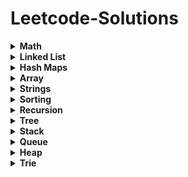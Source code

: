 # Leetcode-Solutions

<details>
	<summary> <strong> Math </strong> </summary>	
	
1. [`2235. Add Two Integers`](./Golang/Leetcode%202235%20Add%20Two%20Integers.go) : Simplest Leetcode Question
2. [`412. Fizz Buzz`](./Golang/Leetcode%20412%20Fizz%20Buzz%20Golang.go)
3. [`2469 Convert the Temperature`](./Golang/Leetcode%202469%20Convert%20the%20Temperature%20Golang%20Solution.go)
4. [`1952. Three Divisors`](./Golang/Leetcode%201952.%20Three%20Divisors.go)
5. [`2455. Average Value of Even Numbers That Are Divisible by Three`](./Golang/Leetcode%202455.%20Average%20Value%20of%20Even%20Numbers%20That%20Are%20Divisible%20by%20Three.go)
6. [`1313. Decompress Run-Length Encoded List`](./Golang/Leetcode%201313.%20Decompress%20Run-Length%20Encoded%20List.go)
7. [`507. Perfect Number`](./Golang/Leetcode%20507.%20Perfect%20Number.go)
8. [`657. Robot Return to Origin`](./Golang/Leetcode%20657.%20Robot%20Return%20to%20Origin.go)
9. [`2833. Furthest Point From Origin`](./Golang/Leetcode%202833.%20Furthest%20Point%20From%20Origin.go) : You can use if else condition if didn't know hashmaps
10. [`2427. Number of Common Factors`](./Golang/Leetcode%202427%20Number%20of%20Common%20Factors.go)
11. [`1979. Find Greatest Common Divisor of Array`](./Golang/Leetcode%201979.%20Find%20Greatest%20Common%20Divisor%20of%20Array.go)
12. [`9. Palindrome Number`](./Golang/Leetcode%209%20Palindrome%20Number.go)
13. [`1281. Subtract the Product and Sum of Digits of an Integer`](./Golang/Leetcode%201281%20Subtract%20the%20Product%20and%20Sum%20of%20Digits%20of%20an%20Integer.go)
14.  [`2413. Smallest Even Multiple`](./Golang/Leetcode%202413%20Smallest%20Even%20Multiple.go)
15.  [`1431. Kids With the Greatest Number of Candies`](./Golang/Leetcode%201431.%20Kids%20With%20the%20Greatest%20Number%20of%20Candies.go)
16.  [`2706. Buy Two Chocolates`](./Golang/Leetcode%202706%20Buy%20Two%20Chocolates.go)
17.  [`268. Missing Number`](./Golang/Leetcode%20268.%20Missing%20Number.go)
18.  [`2894. Divisible and Non-divisible Sums Difference`](./Golang/Leetcode%202894%20Divisible%20and%20Non-divisible%20Sums%20Difference.go)
19.  [`2769. Find the Maximum Achievable Number`](./Golang/Leetcode%202769%20Find%20the%20Maximum%20Achievable%20Number.go)
20.  [`2535. Difference Between Element Sum and Digit Sum of an Array`](./Golang/Leetcode%202535%20Difference%20Between%20Element%20Sum%20and%20Digit%20Sum%20of%20an%20Array.go)
21.  [`2544. Alternating Digit Sum`](./Golang/Leetcode%202544%20Alternating%20Digit%20Sum.go)
22.  [`2154. Keep Multiplying Found Values by Two`](./Golang/Leetcode%202154.%20Keep%20Multiplying%20Found%20Values%20by%20Two.go)
23.  [`1317. Convert Integer to the Sum of Two No-Zero Integers`](./Golang/Leetcode%201317.%20Convert%20Integer%20to%20the%20Sum%20of%20Two%20No-Zero%20Integers.go)
24.  [`1720. Decode XORed Array`](./Golang/Leetcode%201720.%20Decode%20XORed%20Array.go)
25.  [`2574. Left and Right Sum Differences`](./Golang/Leetcode%202574.%20Left%20and%20Right%20Sum%20Differences.go)
26.  [`191. Number of 1 Bits`](./Golang/Leetcode%20191.%20Number%20of%201%20Bits.go)
27.  [`509. Fibonacci Number`](./Golang/Leetcode%20509.%20Fibonacci%20Number.go)
28.  [`70. Climbing Stairs`](./Golang/Leetcode%2070.%20Climbing%20Stairs.go) : Similiar to Fibonacci
29.  [`231. Power of Two`](./Golang/Leetcode%20231.%20Power%20of%20Two.go)
30.  [`35. Search Insert Position`](./Golang/Leetcode%2035%20Search%20Insert%20Position.go) : Binary Search Implementation
31.  [`455. Assign Cookies`](./Golang/Leetcode%20455%20Assign%20Cookies.go)
32.  [`121. Best Time to Buy and Sell Stock`](./Golang/Leetcode%20121.%20Best%20Time%20to%20Buy%20and%20Sell%20Stock.go)
33.  [`1588. Sum of All Odd Length Subarrays`](./Golang/Leetcode%201588%20Sum%20of%20All%20Odd%20Length%20Subarrays.go)
34.  [`645. Set Mismatch`](./Golang/Leetcode%20645%20Set%20Mismatch.go)
35.  [`628. Maximum Product of Three Numbers`](./Golang/Leetcode%20628%20Maximum%20Product%20of%20Three%20Numbers.go)
36.  [`414. Third Maximum Number`](./Golang/Leetcode%20414.%20Third%20Maximum%20Number.go)
37.  [`2119. A Number After a Double Reversal`](./Golang/Leetcode%202119%20A%20Number%20After%20a%20Double%20Reversal.go)
38. [`1304. Find N Unique Integers Sum up to Zero`](./Golang/Leetcode%201304%20Find%20N%20Unique%20Integers%20Sum%20up%20to%20Zero.go)
39. [`2475. Number of Unequal Triplets in Array`](./Golang/Leetcode%202475%20Number%20of%20Unequal%20Triplets%20in%20Array.go)
40. [`1688. Count of Matches in Tournament`](./Golang/Leetcode%201688%20Count%20of%20Matches%20in%20Tournament.go)
41. [`389. Find the Difference`](./Golang/Leetcode%20389%20Find%20the%20Difference%20Golang%20Solution.go)
42. [`1512. Number of Good Pairs`](./Golang/Leetcode%201512%20Number%20of%20Good%20Pairs.go)
43.  [`2180. Count Integers With Even Digit Sum`](./Golang/Leetcode%202180%20Count%20Integers%20With%20Even%20Digit%20Sum.go)
44.  [`7. Reverse Integer`](./Golang/Leetcode%207%20Reverse%20Integer.go)
45.  [`66. Plus One`](./Golang/Leetcode%2066%20Plus%20One.go)
46.  [`2824. Count Pairs Whose Sum is Less than Target`](./Golang/Leetcode%202824%20Count%20Pairs%20Whose%20Sum%20is%20Less%20than%20Target.go)
47.  [`2807. Insert Greatest Common Divisors in Linked List`](./Golang/Leetcode%202807%20Insert%20Greatest%20Common%20Divisors%20in%20Linked%20List.go) : Medium Question but Medium - Easy level
48.  [`2125. Number of Laser Beams in a Bank`](./Golang/Leetcode%202125%20Number%20of%20Laser%20Beams%20in%20a%20Bank.go) : Medium - Easy level
49.  [`2870. Minimum Number of Operations to Make Array Empty`](./Golang/Leetcode%202870%20Minimum%20Number%20of%20Operations%20to%20Make%20Array%20Empty.go) : Medium - Easy level
50.  [`2396. Strictly Palindromic Number.go`](./Golang/Leetcode%202396.%20Strictly%20Palindromic%20Number.go)
51.   [`2610. Convert an Array Into a 2D Array With Conditions`](./Golang/Leetcode%202610%20Convert%20an%20Array%20Into%20a%202D%20Array%20With%20Conditions.go) : Medium
52.   [`380. Insert Delete GetRandom O(1)`](./Golang/Leetcode%20380.%20Insert%20Delete%20GetRandom%20O(1).go) : Medium
53.   [`46. Permutations`](./Golang/Leetcode%2046.%20Permutations.go) : Medium (Recursion)

</details>

<details>
	<summary> <strong> Linked List </strong> </summary>	
	
1. [`1290. Convert Binary Number in a Linked List to Integer`](./Golang/Leetcode%201290%20Convert%20Binary%20Number%20in%20a%20Linked%20List%20to%20Integer.go):  Given head which is a reference node to a singly-linked list. The value of each node in the linked list is either 0 or 1. The linked list holds the binary representation of a number. Return the decimal value of the number in the linked list.
2. [`876. Middle of the Linked List`](./Golang/Leetcode%20876%20Middle%20of%20the%20Linked%20List.go): Given the head of a singly linked list, return the middle node of the linked list. If there are two middle nodes, return the second middle node.
3. [`160. Intersection of Two Linked Lists`](./Golang/Leetcode%20160%20Intersection%20of%20Two%20Linked%20Lists.go): Given the heads of two singly linked-lists headA and headB, return the node at which the two lists intersect. If the two linked lists have no intersection at all, return null.
4. [`141. Linked List Cycle`](./Golang/Leetcode%20141%20Linked%20List%20Cycle.go): Given head, the head of a linked list, determine if the linked list has a cycle in it.
5. [`19. Remove Nth Node From End of List`](./Golang/Leetcode%2019%20Remove%20Nth%20Node%20From%20End%20of%20List.go): Given the head of a linked list, remove the nth node from the end of the list and return its head.
6. [`2095. Delete the Middle Node of a Linked List`](./Golang/blob/main/Golang/Leetcode%202095%20Delete%20the%20Middle%20Node%20of%20a%20Linked%20List.go): You are given the head of a linked list. Delete the middle node, and return the head of the modified linked list.
7.  [`2807. Insert Greatest Common Divisors in Linked List`](./Golang/Leetcode%202807%20Insert%20Greatest%20Common%20Divisors%20in%20Linked%20List.go) : Medium Question but Medium - Easy level
8. [`707. Design Linked List`](./Golang/Leetcode%20707%20Design%20Linked%20List.go): (Medium) Design your implementation of the linked list.
</details>

<details>
	<summary> <strong> Hash Maps </strong> </summary>	
	
1. [`1. Two Sum`](./Golang/Leetcode%201%20Two%20Sum.go)
2. [`217. Contains Duplicate`](./Golang/Leetcode%20217%20Contains%20Duplicate.go): Given an integer array nums, return true if any value appears at least twice in the array, and return false if every element is distinct.
3. [`2833. Furthest Point From Origin`](./Golang/Leetcode%202833.%20Furthest%20Point%20From%20Origin.go)
4. [`1748. Sum of Unique Elements`](./Golang/Leetcode%201748%20Sum%20of%20Unique%20Elements.go)
5. [`1207. Unique Number of Occurrences`](./Golang/Leetcode%201207.%20Unique%20Number%20of%20Occurrences.go)
6. [`2351. First Letter to Appear Twice`](./Golang/Leetcode%202351%20First%20Letter%20to%20Appear%20Twice.go)
7. [`2215. Find the Difference of Two Arrays`](./Golang/Leetcode%202215.%20Find%20the%20Difference%20of%20Two%20Arrays.go)
8. [`1941. Check if All Characters Have Equal Number of Occurrences`](./Golang/Leetcode%201941%20Check%20if%20All%20Characters%20Have%20Equal%20Number%20of%20Occurrences.go)
9. [`287. Find the Duplicate Number`](./Golang/Leetcode%20287%20Find%20the%20Duplicate%20Number.go)
10. [`2154. Keep Multiplying Found Values by Two`](./Golang/Leetcode%202154.%20Keep%20Multiplying%20Found%20Values%20by%20Two.go)
11. [`575. Distribute Candies`](./Golang/Leetcode%20575%20Distribute%20Candies.go)
12. [`1512. Number of Good Pairs`](./Golang/Leetcode%201512%20Number%20of%20Good%20Pairs.go)
13. [`169. Majority Element`](./Golang/Leetcode%20169%20Majority%20Element.go)
14. [`1624. Largest Substring Between Two Equal Characters`](./Golang/Leetcode%201624%20Largest%20Substring%20Between%20Two%20Equal%20Characters.go)
15. [`205. Isomorphic Strings`](./Golang/Leetcode%20205%20Isomorphic%20Strings.go)
16. [`242. Valid Anagram`](./Golang/Leetcode%20242%20Valid%20Anagram.go)
17. [`1832. Check if the Sentence Is Pangram`](./Golang/Leetcode%201832%20Check%20if%20the%20Sentence%20Is%20Pangram.go)
18. [`771. Jewels and Stones`](./Golang/Leetcode%20771%20Jewels%20and%20Stones.go)
19. [`202. Happy Number`](./Golang/Leetcode%20202%20Happy%20Number.go)
20. [`1282. Group the People Given the Group Size They Belong To`](./Golang/Leetcode%201282%20Group%20the%20People%20Given%20the%20Group%20Size%20They%20Belong%20To.go)
21. [`2357. Make Array Zero by Subtracting Equal Amounts`](./Golang/Leetcode%202357%20Make%20Array%20Zero%20by%20Subtracting%20Equal%20Amounts.go)
22. [`1370. Increasing Decreasing String`](./Golang/Leetcode%201370%20Increasing%20Decreasing%20String.go)
23. [`2367. Number of Arithmetic Triplets`](./Golang/Leetcode%202367%20Number%20of%20Arithmetic%20Triplets.go)
24. [`1347. Minimum Number of Steps to Make Two Strings Anagram`](./Golang/Leetcode%201347.%20Minimum%20Number%20of%20Steps%20to%20Make%20Two%20Strings%20Anagram.go): Medium - Easy
25. [`2186. Minimum Number of Steps to Make Two Strings Anagram II`](./Golang/Leetcode%202186.%20Minimum%20Number%20of%20Steps%20to%20Make%20Two%20Strings%20Anagram%20II.go): Medium
26. [`1657. Determine if Two Strings Are Close`](./Golang/Leetcode%201657.%20Determine%20if%20Two%20Strings%20Are%20Close.go): Medium
27. [`380. Insert Delete GetRandom O(1)`](./Golang/Leetcode%20380.%20Insert%20Delete%20GetRandom%20O(1).go) : Medium
</details>

<details>
	<summary> <strong> Array </strong> </summary>		

1. [`2455. Average Value of Even Numbers That Are Divisible by Three`](./Golang/Leetcode%202455.%20Average%20Value%20of%20Even%20Numbers%20That%20Are%20Divisible%20by%20Three.go)
2. [`1313. Decompress Run-Length Encoded List`](./Golang/Leetcode%201313.%20Decompress%20Run-Length%20Encoded%20List.go)
3. [`2089. Find Target Indices After Sorting Array`](./Golang/Leetcode%202089%20Find%20Target%20Indices%20After%20Sorting%20Array.go)
4. [`2215. Find the Difference of Two Arrays`](./Golang/Leetcode%202215.%20Find%20the%20Difference%20of%20Two%20Arrays.go)
5. [`2798. Number of Employees Who Met the Target`](./Golang/Leetcode%202798%20Number%20of%20Employees%20Who%20Met%20the%20Target.go)
6. [`1431. Kids With the Greatest Number of Candies`](./Golang/Leetcode%201431.%20Kids%20With%20the%20Greatest%20Number%20of%20Candies.go)
7. [`2706. Buy Two Chocolates`](./Golang/Leetcode%202706%20Buy%20Two%20Chocolates.go)
8. [`191. Number of 1 Bits`](./Golang/Leetcode%20191.%20Number%20of%201%20Bits.go)
9. [`1672. Richest Customer Wealth`](./Golang/Leetcode%201672%20Richest%20Customer%20Wealth.go)
10. [`2441. Largest Positive Integer That Exists With Its Negative`](./Golang/Leetcode%202441%20Largest%20Positive%20Integer%20That%20Exists%20With%20Its%20Negative.go)
11. [`2544. Alternating Digit Sum`](./Golang/Leetcode%202544%20Alternating%20Digit%20Sum.go)
12. [`1720. Decode XORed Array`](./Golang/Leetcode%201720.%20Decode%20XORed%20Array.go)
13. [`268. Missing Number`](./Golang/Leetcode%20268.%20Missing%20Number.go)
14. [`1207. Unique Number of Occurrences`](./Golang/Leetcode%201207.%20Unique%20Number%20of%20Occurrences.go)
15. [`2574. Left and Right Sum Differences`](./Golang/Leetcode%202574.%20Left%20and%20Right%20Sum%20Differences.go)
16. [`455. Assign Cookies`](./Golang/Leetcode%20455%20Assign%20Cookies.go)
17. [`121. Best Time to Buy and Sell Stock`](./Golang/Leetcode%20121.%20Best%20Time%20to%20Buy%20and%20Sell%20Stock.go)
18. [`2475. Number of Unequal Triplets in Array`](./Golang/Leetcode%202475%20Number%20of%20Unequal%20Triplets%20in%20Array.go)
19. [`1913. Maximum Product Difference Between Two Pairs`](./Golang/Leetcode%201913%20Maximum%20Product%20Difference%20Between%20Two%20Pairs.go)
20. [`2176. Count Equal and Divisible Pairs in an Array`](./Golang/Leetcode%202176%20Count%20Equal%20and%20Divisible%20Pairs%20in%20an%20Array.go)
21. [`26. Remove Duplicates from Sorted Array`](./Golang/Leetcode%2026%20Remove%20Duplicates%20from%20Sorted%20Array.go)
22. [`1089. Duplicate Zeros`](./Golang/Leetcode%201089.%20Duplicate%20Zeros.go):  Given a fixed-length integer array arr, duplicate each occurrence of zero, shifting the remaining elements to the right.
23. [`2006. Count Number of Pairs With Absolute Difference K`](./Golang/Leetcode%202006%20Count%20Number%20of%20Pairs%20With%20Absolute%20Difference%20K.go)
24. [`628. Maximum Product of Three Numbers`](./Golang/Leetcode%20628%20Maximum%20Product%20of%20Three%20Numbers.go)
25. [`66. Plus One`](./Golang/Leetcode%2066%20Plus%20One.go)
26. [`2433. Find The Original Array of Prefix Xor`](./Golang/Leetcode%202433%20Find%20The%20Original%20Array%20of%20Prefix%20Xor.go)
27. [`2824. Count Pairs Whose Sum is Less than Target`](./Golang/Leetcode%202824%20Count%20Pairs%20Whose%20Sum%20is%20Less%20than%20Target.go)
28. [`1588. Sum of All Odd Length Subarrays`](./Golang/Leetcode%201588%20Sum%20of%20All%20Odd%20Length%20Subarrays.go)
29. [`2125. Number of Laser Beams in a Bank`](./Golang/Leetcode%202125%20Number%20of%20Laser%20Beams%20in%20a%20Bank.go) : Medium - Easy level
30. [`2870. Minimum Number of Operations to Make Array Empty`](./Golang/Leetcode%202870%20Minimum%20Number%20of%20Operations%20to%20Make%20Array%20Empty.go) : Medium - Easy level
31. [`2396. Strictly Palindromic Number.go`](./Golang/Leetcode%202396.%20Strictly%20Palindromic%20Number.go)
32. [`2610. Convert an Array Into a 2D Array With Conditions`](./Golang/Leetcode%202610%20Convert%20an%20Array%20Into%20a%202D%20Array%20With%20Conditions.go) : Medium
33. [`380. Insert Delete GetRandom O(1)`](./Golang/Leetcode%20380.%20Insert%20Delete%20GetRandom%20O(1).go) : Medium
34. [`46. Permutations`](./Golang/Leetcode%2046.%20Permutations.go) : Medium (Recursion)
</details>

<details>
	<summary> <strong> Strings </strong> </summary>	
	
1. [`657. Robot Return to Origin`](./Golang/Leetcode%20657.%20Robot%20Return%20to%20Origin.go)
2. [`2833. Furthest Point From Origin`](./Golang/Leetcode%202833.%20Furthest%20Point%20From%20Origin.go) : You can use if else condition if didn't know hashmaps
3. [`1704. Determine if String Halves Are Alike`](./Golang/Leetcode%201704.%20Determine%20if%20String%20Halves%20Are%20Alike.go)
4. [`744. Find Smallest Letter Greater Than Target`](./Golang/Leetcode%20744%20Find%20Smallest%20Letter%20Greater%20Than%20Target.go)
5. [`1816. Truncate Sentence`](./Golang/Leetcode%201816.%20Truncate%20Sentence.go)
6. [`1528. Shuffle String`](./Golang/Leetcode%201528.%20Shuffle%20String.go)
7. [`191. Number of 1 Bits`](./Golang/Leetcode%20191.%20Number%20of%201%20Bits.go)
8. [`1773. Count Items Matching a Rule`](./Golang/Leetcode%201773.%20Count%20Items%20Matching%20a%20Rule.go)
9. [`2114. Maximum Number of Words Found in Sentences`](./Golang/Leetcode%202114.%20Maximum%20Number%20of%20Words%20Found%20in%20Sentences.go)
10. [`1662. Check If Two String Arrays are Equivalent`](./Golang/Leetcode%201662.%20Check%20If%20Two%20String%20Arrays%20are%20Equivalent.go)
11. [`1678. Goal Parser Interpretation`](./Golang/Leetcode%201678%20Goal%20Parser%20Interpretation.go)
12. [`2828. Check if a String Is an Acronym of Words`](./Golang/Leetcode%202828%20Check%20if%20a%20String%20Is%20an%20Acronym%20of%20Words.go)
13. [`2942. Find Words Containing Character`](./Golang/Leetcode%202942%20Find%20Words%20Containing%20Character.go)
14. [`1624. Largest Substring Between Two Equal Characters`](./Golang/Leetcode%201624%20Largest%20Substring%20Between%20Two%20Equal%20Characters.go)
15. [`1689. Partitioning Into Minimum Number Of Deci-Binary Numbers`](./Golang/Leetcode%201689%20Partitioning%20Into%20Minimum%20Number%20Of%20Deci-Binary%20Numbers.go)
16. [`1347. Minimum Number of Steps to Make Two Strings Anagram`](./Golang/Leetcode%201347.%20Minimum%20Number%20of%20Steps%20to%20Make%20Two%20Strings%20Anagram.go): Medium - Easy
17. [`2186. Minimum Number of Steps to Make Two Strings Anagram II`](./Golang/Leetcode%202186.%20Minimum%20Number%20of%20Steps%20to%20Make%20Two%20Strings%20Anagram%20II.go): Medium
18. [`1657. Determine if Two Strings Are Close`](./Golang/Leetcode%201657.%20Determine%20if%20Two%20Strings%20Are%20Close.go): Medium
</details>

<details>
	<summary> <strong> Sorting </strong> </summary>	
	
1. [`1089. Duplicate Zeros`](./Golang/Leetcode%201089.%20Duplicate%20Zeros.go):  Given a fixed-length integer array arr, duplicate each occurrence of zero, shifting the remaining elements to the right.
</details>

<details>
	<summary> <strong> Recursion </strong> </summary>	
	
1. [`144 Binary Tree Preorder Traversal`](./Golang/Leetcode%20144%20Binary%20Tree%20Preorder%20Traversal.go)
2. [`94 Binary Tree Inorder Traversal`](./Golang/Leetcode%2094%20Binary%20Tree%20Inorder%20Traversal.go)
3. [`145 Binary Tree Postorder Traversal`](./Golang/Leetcode%20145%20Binary%20Tree%20Postorder%20Traversal.go)
4. [`46. Permutations`](./Golang/Leetcode%2046.%20Permutations.go) : Medium (Recursion)
   
</details>


<details>
	<summary> <strong> Tree </strong> </summary>	
	
1. [`144 Binary Tree Preorder Traversal`](./Golang/Leetcode%20144%20Binary%20Tree%20Preorder%20Traversal.go)
2. [`94 Binary Tree Inorder Traversal`](./Golang/Leetcode%2094%20Binary%20Tree%20Inorder%20Traversal.go)
3. [`145 Binary Tree Postorder Traversal`](./Golang/Leetcode%20145%20Binary%20Tree%20Postorder%20Traversal.go)
4. [`938. Range Sum of BST`](./Golang/Leetcode%20938%20Range%20Sum%20of%20BST.go)
5. [`872. Leaf-Similar Trees`](./Golang/Leetcode%20872%20Leaf-Similar%20Trees.go)
</details>

<details>
	<summary> <strong> Stack </strong> </summary>	
	
1. [`1089. Duplicate Zeros`](./Golang/Leetcode%201089.%20Duplicate%20Zeros.go):  Given a fixed-length integer array arr, duplicate each occurrence of zero, shifting the remaining elements to the right.
</details>

<details>
	<summary> <strong> Queue </strong> </summary>	
	
1. [`1089. Duplicate Zeros`](./Golang/Leetcode%201089.%20Duplicate%20Zeros.go):  Given a fixed-length integer array arr, duplicate each occurrence of zero, shifting the remaining elements to the right.
</details>

<details>
	<summary> <strong> Heap </strong> </summary>	
	
1. [`1089. Duplicate Zeros`](./Golang/Leetcode%201089.%20Duplicate%20Zeros.go):  Given a fixed-length integer array arr, duplicate each occurrence of zero, shifting the remaining elements to the right.
</details>

<details>
	<summary> <strong> Trie </strong> </summary>	
	
1. [`1089. Duplicate Zeros`](./Golang/Leetcode%201089.%20Duplicate%20Zeros.go):  Given a fixed-length integer array arr, duplicate each occurrence of zero, shifting the remaining elements to the right.
</details>
